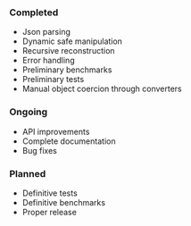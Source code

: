 ### Completed

* Json parsing
* Dynamic safe manipulation
* Recursive reconstruction
* Error handling
* Preliminary benchmarks
* Preliminary tests
* Manual object coercion through converters

### Ongoing

* API improvements
* Complete documentation 
* Bug fixes

### Planned

* Definitive tests
* Definitive benchmarks
* Proper release